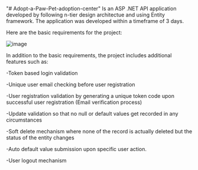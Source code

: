 "# Adopt-a-Paw-Pet-adoption-center" 
Is an ASP .NET  API application developed by following n-tier design architectue and using Entity framework. The application was developed within a timeframe of 3 days.

Here are the basic requirements for the project:

![image](https://github.com/user-attachments/assets/9959ad1a-5614-47ec-b8cc-3c49cf77a17b)

In addition to the basic requirements, the project includes additional features such as:

-Token based login validation

-Unique user email checking before user registration

-User registration validation by generating a unique token code upon successful user registration (Email verification process)

-Update validation so that no null or default values get recorded in any circumstances 

-Soft delete mechanism where none of the record is actually deleted but the status of the entity changes

-Auto default value submission upon specific user action.

-User logout mechanism

